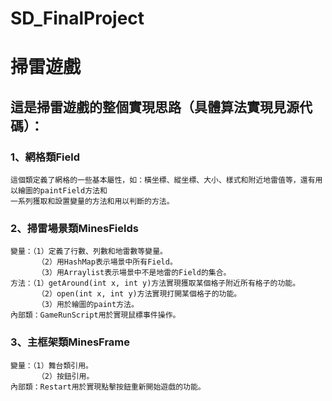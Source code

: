 # SD_FinalProject
掃雷遊戲
===========

這是掃雷遊戲的整個實現思路（具體算法實現見源代碼）：
------------------------------

### 1、網格類Field

    這個類定義了網格的一些基本屬性，如：橫坐標、縱坐標、大小、樣式和附近地雷值等，還有用以繪圖的paintField方法和
    一系列獲取和設置變量的方法和用以判斷的方法。
    
### 2、掃雷場景類MinesFields

    變量：（1）定義了行數、列數和地雷數等變量。
          （2）用HashMap表示場景中所有Field。
          （3）用Arraylist表示場景中不是地雷的Field的集合。
    方法：（1）getAround(int x, int y)方法實現獲取某個格子附近所有格子的功能。
          （2）open(int x, int y)方法實現打開某個格子的功能。
          （3）用於繪圖的paint方法。
    內部類：GameRunScript用於實現鼠標事件操作。
          
### 3、主框架類MinesFrame

    變量：（1）舞台類引用。
          （2）按鈕引用。
    內部類：Restart用於實現點擊按鈕重新開始遊戲的功能。
